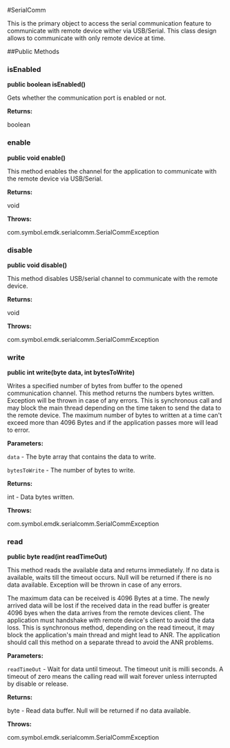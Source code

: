 #SerialComm

This is the primary object to access the serial communication feature to communicate with remote device wither via USB/Serial.
 This class design allows to communicate with only remote device at time.
 
 

##Public Methods

### isEnabled

**public boolean isEnabled()**

Gets whether the communication port is enabled or not.

**Returns:**

boolean

### enable

**public void enable()**

This method enables the channel for the application to communicate with the remote device via USB/Serial.

**Returns:**

void

**Throws:**

com.symbol.emdk.serialcomm.SerialCommException



### disable

**public void disable()**

This method disables USB/serial channel to communicate with the remote device.

**Returns:**

void

**Throws:**

com.symbol.emdk.serialcomm.SerialCommException



### write

**public int write(byte data, int bytesToWrite)**

Writes a specified number of bytes from buffer to the opened communication channel. 
 This method returns the numbers bytes written. Exception will be thrown in case of any errors.
 This is synchronous call and may block the main thread depending on the time taken to send the data to the remote device. 
 The maximum number of bytes to written at a time can't exceed more than 4096 Bytes and if the application passes more will 
 lead to error.

**Parameters:**

`data` - The byte array that contains the data to write.

`bytesToWrite` - The number of bytes to write.

**Returns:**

int - Data bytes written.

**Throws:**

com.symbol.emdk.serialcomm.SerialCommException



### read

**public byte read(int readTimeOut)**

This method reads the available data and returns immediately. If no data is available,
 waits till the timeout occurs. Null will be returned if there is no data available.
 Exception will be thrown in case of any errors.
 
 The maximum data can be received is 4096 Bytes at a time. The newly arrived data will be lost if the received data in the 
 read buffer is greater 4096 byes when the data arrives from the remote devices client.
 The application must handshake with remote device's client to avoid the data loss.
 This is synchronous method,  depending on the read timeout, it may block the application's
 main thread and might lead to ANR. The application should call this method on a separate thread
 to avoid the ANR problems.

**Parameters:**

`readTimeOut` - Wait for data until timeout. The timeout unit is  milli seconds. 
 		  A timeout of zero means the calling read will wait forever unless interrupted by disable or release.

**Returns:**

byte - Read data buffer. Null will be returned if no data available.

**Throws:**

com.symbol.emdk.serialcomm.SerialCommException




